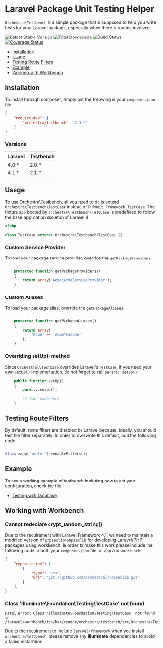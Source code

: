 Laravel Package Unit Testing Helper
==============

`Orchestra\Testbench` is a simple package that is supposed to help you write tests for your Laravel package, especially when there is routing involved.

[![Latest Stable Version](https://poser.pugx.org/orchestra/testbench/v/stable.png)](https://packagist.org/packages/orchestra/testbench) 
[![Total Downloads](https://poser.pugx.org/orchestra/testbench/downloads.png)](https://packagist.org/packages/orchestra/testbench) 
[![Build Status](https://travis-ci.org/orchestral/testbench.png?branch=master)](https://travis-ci.org/orchestral/testbench) 
[![Coverage Status](https://coveralls.io/repos/orchestral/testbench/badge.png?branch=master)](https://coveralls.io/r/orchestral/testbench?branch=master)

* [Installation](#installation)
* [Usage](#usage)
* [Testing Route Filters](#testing-route-filters)
* [Example](#example)
* [Working with Workbench](#working-with-workbench)

## Installation

To install through composer, simply put the following in your `composer.json` file:

```json
{
	"require-dev": {
		"orchestra/testbench": "2.1.*"
	}
}
```

### Versions

 Laravel  | Testbench
:---------|:----------
 4.0.*    | 2.0.*
 4.1.*    | 2.1.*

## Usage

To use Orchestra\Testbench, all you need to do is extend `Orchestra\Testbench\TestCase` instead of `PHPUnit_Framework_TestCase`. The fixture `app` booted by `Orchestra\Testbench\TestCase` is predefined to follow the base application skeleton of Laravel 4.

```php
<?php

class TestCase extends Orchestra\Testbench\TestCase {}

```

### Custom Service Provider

To load your package service provider, override the `getPackageProviders`.

```php

	protected function getPackageProviders()
	{
		return array('Acme\AcmeServiceProvider');
	}
```

### Custom Aliases

To load your package alias, override the `getPackageAliases`.

```php

	protected function getPackageAliases()
	{
		return array(
			'Acme' => 'Acme\Facade'
		);
	}
```

### Overriding setUp() method

Since `Orchestral\TestCase` overrides Laravel's `TestCase`, if you need your own `setUp()` implementation, do not forget to call `parent::setUp()`:

```php
    public function setUp()
    {
    	parent::setUp();

    	// Your code here
    }
```

## Testing Route Filters

By default, route filters are disabled by Laravel because, ideally, you should test the filter separately. In order to overwrite this default, add the following code:

```php

$this->app['router']->enableFilters();
```

## Example

To see a working example of testbench including how to set your configuration, check the file: 

* [Testing with Database](tests/DatabaseFixtureTest.php).

## Working with Workbench

### Cannot redeclare crypt_random_string()

Due to the requirement with Laravel Framework 4.1, we need to maintain a modified version of `phpseclib/phpseclib` for developing Laravel/PHP packages using workbench. In order to make this work please include the following code in both your `composer.json` file for `app` and `workbench`:

```json
{
	"repositories": [
        {
            "type": "vcs",
            "url": "git://github.com/orchestral/phpseclib.git"
        }
    ],
}
```

### Class 'Illuminate\Foundation\Testing\TestCase' not found

	Fatal error: Class 'Illuminate\Foundation\Testing\TestCase' not found in /laravel/workbench/foo/bar/vendor/orchestra/testbench/src/Orchestra/Testbench/TestCase.php

Due to the requirement to include `laravel/framework` when you install `orchestra/testbench`, please remove any **Illuminate** dependencies to avoid a failed installation.
